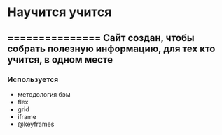 # **Научится учится**
===============
Сайт создан, чтобы собрать полезную информацию, для тех кто учится, в одном месте
---
### Используется
* методология бэм 
* flex
* grid
* iframe
* @keyframes

